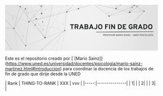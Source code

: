 ![](https://github.com/mariosainzmartinez/TFG/blob/7f5a1f9b1a9009502bd658c64a19a3cfe2b6e009/Banner%20tfg.png)


Este es el repositorio creado por [`[Mario Sainz]] (https://www.uned.es/universidad/docentes/psicologia/mario-sainz-martinez.html#introduccion) para coordinar la docencia de los trabajos de fin de grado que dirije desde la UNED


| Rank | THING-TO-RANK | XXX | vvv |
|-----:|---------------|
|     1|               |
|     2|               |
|     3|               |

